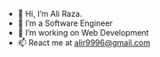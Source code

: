 - 👋 Hi, I’m Ali Raza.  
- 💞️ I’m a Software Engineer
- 👀 I’m working on Web Development
- 📫 React me at alir9996@gmail.com

<!---
aliraza9996/aliraza9996 is a ✨ special ✨ repository because its `README.md` (this file) appears on your GitHub profile.
You can click the Preview link to take a look at your changes.
--->
